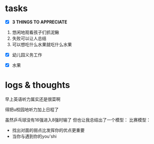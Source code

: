# tasks
- [x] **3 THINGS TO APPRECIATE**
1. 悠闲地观看孩子们抓泥鳅
2. 失败可以让人总结
3. 可以想吃什么水果就吃什么水果
- [x] 幼儿园义务工作
- [x] 水果


# logs & thoughts
早上英语听力属实还是很菜啊

得把u校园地听力加上日程了

虽然乒乓球没有16强进入8强时输了
但也让我总结出了一个模型：
比赛模型：
- 找出对面的弱点比发挥你的优点更重要
- 当你与遇到你的you'shi




